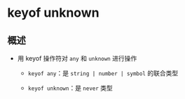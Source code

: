# keyof unknown

## 概述

+ 用 keyof 操作符对 `any` 和 `unknown` 进行操作

  + `keyof any`：是 `string | number | symbol` 的联合类型

  + `keyof unknown`：是 `never` 类型
